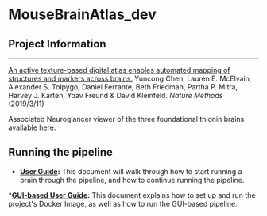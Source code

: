 # MouseBrainAtlas_dev

## Project Information

---

[An active texture-based digital atlas enables automated mapping of structures and markers across brains.](https://www.nature.com/articles/s41592-019-0328-8)
Yuncong Chen, Lauren E. McElvain, Alexander S. Tolpygo, Daniel Ferrante, Beth Friedman, Partha P. Mitra, Harvey J. Karten, Yoav Freund & David Kleinfeld. 
_Nature Methods_ (2019/3/11)

Associated Neuroglancer viewer of the three foundational thionin brains available [here](https://activebrainatlas.github.io/MouseBrainAtlas/index.html).

## Running the pipeline

* __[User Guide](./doc/docker/README.md):__   This document will walk through how to start running a brain through the pipeline, and how to continue running the pipeline.

*__[GUI-based User Guide](./doc/pipeline/user_guide_GUI_v2.md):__ This document explains how to set up and run the project's Docker Image, as well as how to run the GUI-based pipeline.
